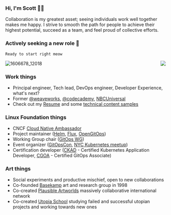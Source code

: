 ### Hi, I'm Scott 🧑‍💻

Collaboration is my greatest asset; seeing individuals work well together makes me happy. I strive to smooth the path for people to achieve their highest potential, succeed as a team, and feel proud of collective efforts.

### Actively seeking a new role 📣

<!-- ![messagif-meow2](https://github.com/scottrigby/scottrigby/assets/407675/64107d2f-c797-4ea6-98a6-0d85f2a93e0e) -->

<code>Ready to start right meow</code>

![1606678_12018](https://github.com/scottrigby/scottrigby/assets/407675/008d6f26-fb36-4f95-bbd6-25f60cddb261)
<img align="right" src="https://github.com/scottrigby/scottrigby/assets/407675/64107d2f-c797-4ea6-98a6-0d85f2a93e0e">

### Work things
- Principal engineer, Tech lead, DevOps engineer, Developer Experience, what's next?
- Former [@weaveworks](https://www.weave.works/), [@codecademy](https://www.codecademy.com/), [NBCUniversal](https://www.nbcuniversal.com/)
- Check out my [Resume](https://docs.google.com/document/d/1DW6DglPUXgqB_x09xFo25B4uo7bxMxVe9I3bY5eHcr4/edit?usp=sharing) and some [technical content samples](https://docs.google.com/document/d/1MgSbKdB3dI4lWlzpeg3ON4kFpM8UY60892qhmXKF-Uo/edit?usp=sharing)

### Linux Foundation things
- CNCF [Cloud Native Ambassador](https://www.cncf.io/people/ambassadors/)
- Project maintainer ([Helm](https://helm.sh/), [Flux](https://fluxcd.io/), [OpenGitOps](https://opengitops.dev/))
- Working Group chair ([GitOps WG](https://github.com/cncf/tag-app-delivery/tree/main/gitops-wg))
- Event organizer ([GitOpsCon](https://events.linuxfoundation.org/cdcon-gitopscon/), [NYC Kubernetes meetup](https://www.meetup.com/new-york-kubernetes-meetup/))
- Certification developer ([CKAD](https://training.linuxfoundation.org/certification/certified-kubernetes-application-developer-ckad/) - Certified Kubernetes Application Developer, [CGOA](https://training.linuxfoundation.org/certification/certified-gitops-associate-cgoa/) - Certified GitOps Associate)

### Art things
- Social experiments and productive mischief, open to new collaborations
- Co-founded [Basekamp](HTTP://basekamp.com) art and research group in 1998
- Co-created [Plausible Artworlds](https://www.plausibleartworlds.org/) massively collaborative international network
- Co-created [Utopia School](https://www.facebook.com/UtopiaSchool/) studying failed and successful utopian projects and working towards new ones

<!--
**scottrigby/scottrigby** is a ✨ _special_ ✨ repository because its `README.md` (this file) appears on your GitHub profile.

Here are some ideas to get you started:

- 🔭 I’m currently working on ...
- 🌱 I’m currently learning ...
- 👯 I’m looking to collaborate on ...
- 🤔 I’m looking for help with ...
- 💬 Ask me about ...
- 📫 How to reach me: ...
- 😄 Pronouns: ...
- ⚡ Fun fact: ...
-->
